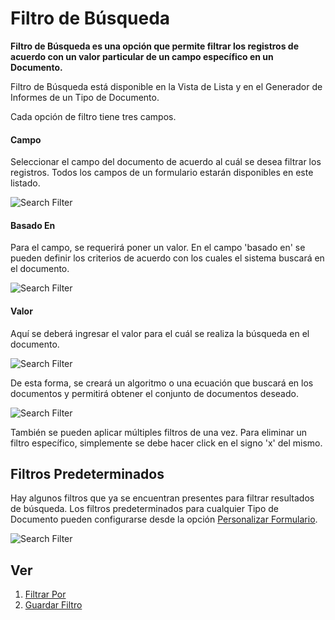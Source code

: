 <!-- add-breadcrumbs -->
# Filtro de Búsqueda

**Filtro de Búsqueda es una opción que permite filtrar los registros de acuerdo con un valor particular de un campo específico en un Documento.** 

Filtro de Búsqueda está disponible en la Vista de Lista y en el Generador de Informes de un Tipo de Documento.

Cada opción de filtro tiene tres campos.

#### Campo

Seleccionar el campo del documento de acuerdo al cuál se desea filtrar los registros. Todos los campos de un formulario estarán disponibles en este listado.

![Search Filter](/docs/assets/img/using-erpnext/using-search-filer-1.png)

#### Basado En

Para el campo, se requerirá poner un valor. En el campo 'basado en' se pueden definir los criterios de acuerdo con los cuales el sistema buscará en el documento.

![Search Filter](/docs/assets/img/using-erpnext/using-search-filter-2.png)


#### Valor

Aquí se deberá ingresar el valor para el cuál se realiza la búsqueda en el documento. 

![Search Filter](/docs/assets/img/using-erpnext/using-search-filter-3.png)

De esta forma, se creará un algoritmo o una ecuación que buscará en los documentos y permitirá obtener el conjunto de documentos deseado. 

![Search Filter](/docs/assets/img/using-erpnext/using-search-filter.gif)

También se pueden aplicar múltiples filtros de una vez. Para eliminar un filtro específico, simplemente se debe hacer click en el signo 'x' del mismo.

## Filtros Predeterminados

Hay algunos filtros que ya se encuentran presentes para filtrar resultados de búsqueda. Los filtros predeterminados para cualquier Tipo de Documento pueden configurarse desde la opción [Personalizar Formulario](/docs/user/manual/en/customize-erpnext/custom-field#12-more-properties). 

![Search Filter](/docs/assets/img/using-erpnext/using-search-filter-4.png)

## Ver

1. [Filtrar Por](/docs/user/manual/es/using-erpnext/filter-by)
1. [Guardar Filtro](/docs/user/manual/es/using-erpnext/save-filter)

<!-- markdown -->
